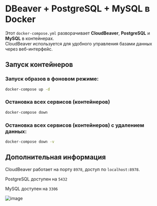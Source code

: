 # DBeaver + PostgreSQL + MySQL в Docker

Этот `docker-compose.yml` разворачивает **CloudBeaver**, **PostgreSQL** и **MySQL** в контейнерах.  
CloudBeaver используется для удобного управления базами данных через веб-интерфейс.

## Запуск контейнеров

### Запуск образов в фоновом режиме:
```bash
docker-compose up -d
```

### Остановка всех сервисов (контейнеров)
```bash
docker-compose down
```

### Остановка всех сервисов (контейнеров) с удалением данных:
```bash
docker-compose down -v
```

## Дополнительная информация
CloudBeaver работает на порту `8978`, доступ по `localhost:8978`.

PostgreSQL доступен на `5432`

MySQL доступен на `3306`

![image](https://github.com/user-attachments/assets/5dfcb25c-0522-4406-95eb-cd0616dbd3e6)
